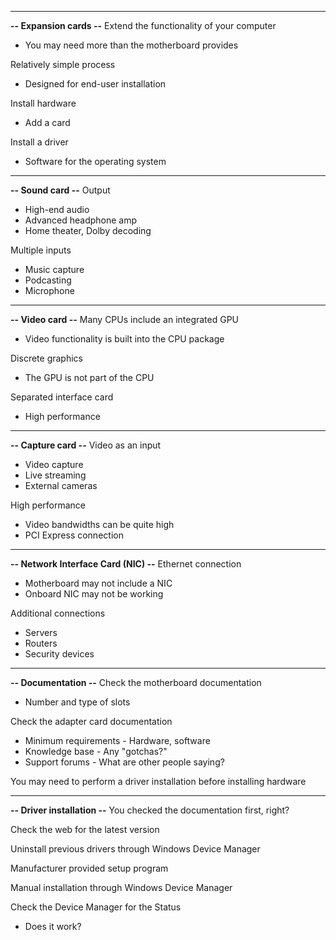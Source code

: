 ***
**-- Expansion cards --**
Extend the functionality of your computer
- You may need more than the motherboard provides

Relatively simple process
- Designed for end-user installation

Install hardware
- Add a card

Install a driver
- Software for the operating system
---
**-- Sound card --**
Output
- High-end audio
- Advanced headphone amp
- Home theater, Dolby decoding

Multiple inputs
- Music capture
- Podcasting
- Microphone
---
**-- Video card --**
Many CPUs include an integrated GPU
- Video functionality is built into the CPU package

Discrete graphics
- The GPU is not part of the CPU

Separated interface card
- High performance
---
**-- Capture card --**
Video as an input
- Video capture
- Live streaming
- External cameras

High performance
- Video bandwidths can be quite high
- PCI Express connection
---
**-- Network Interface Card (NIC) --**
Ethernet connection
- Motherboard may not include a NIC
- Onboard NIC may not be working

Additional connections
- Servers
- Routers
- Security devices
---
**-- Documentation --**
Check the motherboard documentation
- Number and type of slots

Check the adapter card documentation
- Minimum requirements - Hardware, software
- Knowledge base - Any "gotchas?"
- Support forums - What are other people saying?

You may need to perform a driver installation before installing hardware

---
**-- Driver installation --**
You checked the documentation first, right?

Check the web for the latest version

Uninstall previous drivers through Windows Device Manager

Manufacturer provided setup program

Manual installation through Windows Device Manager

Check the Device Manager for the Status
- Does it work?